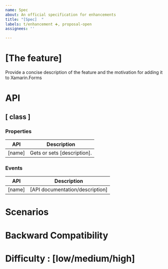 ```yaml
---
name: Spec
about: An official specification for enhancements
title: "[Spec]  "
labels: t/enhancement ➕, proposal-open
assignees: ''

---
```


# [The feature] 

Provide a concise description of the feature and the motivation for adding it to Xamarin.Forms

# API

## [ class ]

### Properties

| API | Description |
| ------------- | ------------- |
| [name] | Gets or sets [description]. |

### Events

| API | Description |
| ------------- | ------------- |
| [name] | [API documentation/description] |
 
# Scenarios

# Backward Compatibility

# Difficulty : [low/medium/high]
